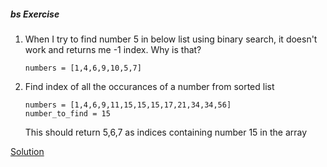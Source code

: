 ##### bs Exercise
1. When I try to find number 5 in below list using binary search, it doesn't work and returns me -1 index. Why is that?

    ```numbers = [1,4,6,9,10,5,7]```
    
1. Find index of all the occurances of a number from sorted list

    ```
    numbers = [1,4,6,9,11,15,15,15,17,21,34,34,56]
    number_to_find = 15  
    ```
   This should return 5,6,7 as indices containing number 15 in the array
    
[Solution](https://github.com/codebasics/data-structures-algorithms-python/blob/master/algorithms/1_BinarySearch/binary_search_exercise_solution.py)    
